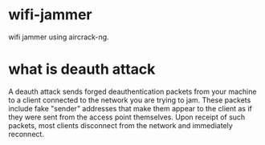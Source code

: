# wifi-jammer
wifi jammer using aircrack-ng. 
# what is deauth attack
A deauth attack sends forged deauthentication packets from your machine to a client connected to the network you are trying to jam. These packets include fake "sender" addresses that make them appear to the client as if they were sent from the access point themselves. Upon receipt of such packets, most clients disconnect from the network and immediately reconnect.
